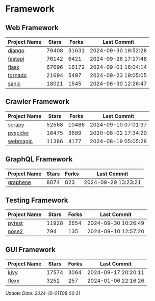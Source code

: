 # Framework

## Web Framework
| Project Name | Stars | Forks | Last Commit |
| ------------ | ----- | ----- | ----------- |
| [django](https://github.com/django/django) | 79408 | 31631 | 2024-09-30 19:52:28 |
| [fastapi](https://github.com/fastapi/fastapi) | 76142 | 6421 | 2024-09-26 17:17:48 |
| [flask](https://github.com/pallets/flask) | 67696 | 16172 | 2024-09-01 16:04:14 |
| [tornado](https://github.com/tornadoweb/tornado) | 21694 | 5497 | 2024-09-23 19:05:05 |
| [sanic](https://github.com/sanic-org/sanic) | 18021 | 1545 | 2024-06-30 12:26:47 |

## Crawler Framework
| Project Name | Stars | Forks | Last Commit |
| ------------ | ----- | ----- | ----------- |
| [scrapy](https://github.com/scrapy/scrapy) | 52568 | 10486 | 2024-09-10 07:01:37 |
| [pyspider](https://github.com/binux/pyspider) | 16475 | 3689 | 2020-08-02 17:34:20 |
| [webmagic](https://github.com/code4craft/webmagic) | 11386 | 4177 | 2024-08-19 05:05:28 |

## GraphQL Framework
| Project Name | Stars | Forks | Last Commit |
| ------------ | ----- | ----- | ----------- |
| [graphene](https://github.com/graphql-python/graphene) | 8074 | 823 | 2024-09-29 13:23:21 |

## Testing Framework
| Project Name | Stars | Forks | Last Commit |
| ------------ | ----- | ----- | ----------- |
| [pytest](https://github.com/pytest-dev/pytest) | 11928 | 2654 | 2024-09-30 10:26:49 |
| [nose2](https://github.com/nose-devs/nose2) | 794 | 135 | 2024-09-10 12:57:20 |

## GUI Framework
| Project Name | Stars | Forks | Last Commit |
| ------------ | ----- | ----- | ----------- |
| [kivy](https://github.com/kivy/kivy) | 17574 | 3064 | 2024-09-17 20:20:11 |
| [flexx](https://github.com/flexxui/flexx) | 3252 | 257 | 2024-01-06 22:16:26 |

*Update Date: 2024-10-01T08:00:31*